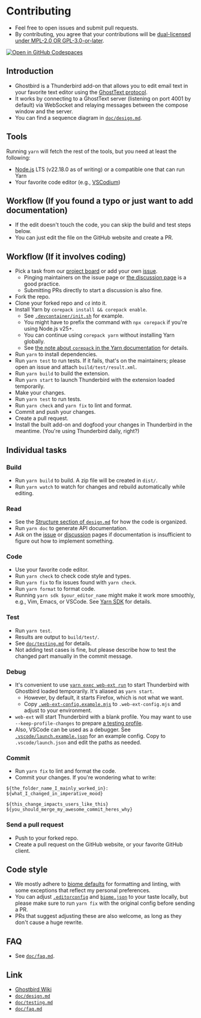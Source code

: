 # Contributing

* Feel free to open issues and submit pull requests.
* By contributing, you agree that your contributions will be [dual-licensed under MPL-2.0 OR GPL-3.0-or-later](./LICENSE).

[![Open in GitHub Codespaces](https://github.com/codespaces/badge.svg)](https://codespaces.new/exteditor/ghostbird?quickstart=1)

## Introduction

* Ghostbird is a Thunderbird add-on that allows you to edit email text in your favorite text editor using the [GhostText protocol][protocol].
* It works by connecting to a GhostText server (listening on port 4001 by default) via WebSocket and relaying messages between the compose window and the server.
* You can find a sequence diagram in [`doc/design.md`](./doc/design.md#sequence-diagram).

## Tools

Running `yarn` will fetch the rest of the tools, but you need at least the following:

- [Node.js](https://nodejs.org/download/) LTS (v22.18.0 as of writing) or a compatible one that can run Yarn
- Your favorite code editor (e.g., [VSCodium](https://vscodium.com/))

## Workflow (If you found a typo or just want to add documentation)

* If the edit doesn't touch the code, you can skip the build and test steps below.
* You can just edit the file on the GitHub website and create a PR.

## Workflow (If it involves coding)

* Pick a task from our [project board][proj] or add your own [issue][issue].
  * Pinging maintainers on the issue page or [the discussion page][discussion] is a good practice.
  * Submitting PRs directly to start a discussion is also fine.
* Fork the repo.
* Clone your forked repo and `cd` into it.
* Install Yarn by `corepack install && corepack enable`.
  * See [`.devcontainer/init.sh`](./.devcontainer/init.sh) for example.
  * You might have to prefix the command with `npx corepack` if you're using Node.js v25+.
  * You can continue using `corepack yarn` without installing Yarn globally.
  * See [the note about `corepack` in the Yarn documentation](https://yarnpkg.com/corepack) for details.
* Run `yarn` to install dependencies.
* Run `yarn test` to run tests. If it fails, that's on the maintainers; please open an issue and attach `build/test/result.xml`.
* Run `yarn build` to build the extension.
* Run `yarn start` to launch Thunderbird with the extension loaded temporarily.
* Make your changes.
* Run `yarn test` to run tests.
* Run `yarn check` and `yarn fix` to lint and format.
* Commit and push your changes.
* Create a pull request.
* Install the built add-on and dogfood your changes in Thunderbird in the meantime. (You're using Thunderbird daily, right?)

## Individual tasks

### Build

* Run `yarn build` to build. A zip file will be created in `dist/`.
* Run `yarn watch` to watch for changes and rebuild automatically while editing.

### Read

* See the [Structure section of `design.md`](./doc/design.md#structure) for how the code is organized.
* Run `yarn doc` to generate API documentation.
* Ask on the [issue][issue] or [discussion][discussion] pages if documentation is insufficient to figure out how to implement something.

### Code

* Use your favorite code editor.
* Run `yarn check` to check code style and types.
* Run `yarn fix` to fix issues found with `yarn check`.
* Run `yarn format` to format code.
* Running `yarn sdk $your_editor_name` might make it work more smoothly, e.g., Vim, Emacs, or VSCode. See [Yarn SDK](https://yarnpkg.com/getting-started/editor-sdks) for details.

### Test

* Run `yarn test`.
* Results are output to `build/test/`.
* See [`doc/testing.md`](./doc/testing.md) for details.
* Not adding test cases is fine, but please describe how to test the changed part manually in the commit message.

### Debug

* It's convenient to use [`yarn exec web-ext run`](https://extensionworkshop.com/documentation/develop/getting-started-with-web-ext/) to start Thunderbird with Ghostbird loaded temporarily. It's aliased as `yarn start`.
  * However, by default, it starts Firefox, which is not what we want.
  * Copy [`.web-ext-config.example.mjs`](./.web-ext-config.example.mjs) to `.web-ext-config.mjs` and adjust to your environment.
* `web-ext` will start Thunderbird with a blank profile. You may want to use `--keep-profile-changes` to prepare [a testing profile](https://extensionworkshop.com/documentation/develop/getting-started-with-web-ext/#use-a-custom-profile).
* Also, VSCode can be used as a debugger. See [`.vscode/launch.example.json`](./.vscode/launch.example.json) for an example config. Copy to `.vscode/launch.json` and edit the paths as needed.

### Commit

* Run `yarn fix` to lint and format the code.
* Commit your changes. If you're wondering what to write:

```
${the_folder_name_I_mainly_worked_in}: ${what_I_changed_in_imperative_mood}

${this_change_impacts_users_like_this}
${you_should_merge_my_awesome_commit_heres_why}
```

### Send a pull request

* Push to your forked repo.
* Create a pull request on the GitHub website, or your favorite GitHub client.

## Code style

* We mostly adhere to [biome defaults](https://biomejs.dev/linter/rules/use-naming-convention/) for formatting and linting, with some exceptions that reflect my personal preferences.
* You can adjust [`.editorconfig`](./.editorconfig) and [`biome.json`](./biome.json) to your taste locally, but please make sure to run `yarn fix` with the original config before sending a PR.
* PRs that suggest adjusting these are also welcome, as long as they don't cause a huge rewrite.

## FAQ

* See [`doc/faq.md`](./doc/faq.md).

## Link

* [Ghostbird Wiki][wiki]
* [`doc/design.md`](./doc/design.md)
* [`doc/testing.md`](./doc/testing.md)
* [`doc/faq.md`](./doc/faq.md)

[protocol]: https://github.com/fregante/GhostText/blob/refs/heads/main/PROTOCOL.md
[wiki]: https://github.com/exteditor/ghostbird/wiki
[issue]: https://github.com/exteditor/ghostbird/issues
[discussion]: https://github.com/exteditor/ghostbird/discussions
[proj]: https://github.com/exteditor/ghostbird/projects
